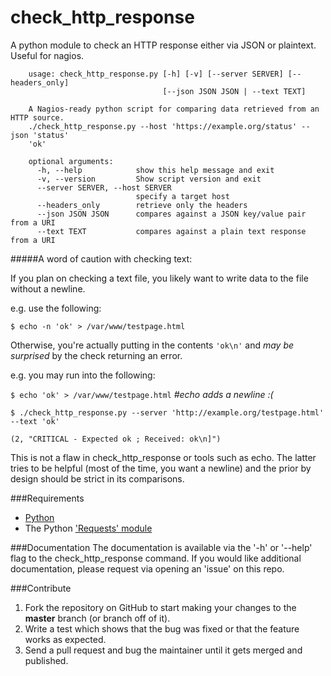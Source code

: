 check_http_response
===================

A python module to check an HTTP response either via JSON or plaintext.  Useful for nagios.

		usage: check_http_response.py [-h] [-v] [--server SERVER] [--headers_only]
									  [--json JSON JSON | --text TEXT]

		A Nagios-ready python script for comparing data retrieved from an HTTP source.
		./check_http_response.py --host 'https://example.org/status' --json 'status'
		'ok'

		optional arguments:
		  -h, --help            show this help message and exit
		  -v, --version         Show script version and exit
		  --server SERVER, --host SERVER
								specify a target host
		  --headers_only        retrieve only the headers
		  --json JSON JSON      compares against a JSON key/value pair from a URI
		  --text TEXT           compares against a plain text response from a URI


#####A word of caution with checking text:

If you plan on checking a text file, you likely want to write data to the file without a newline.

e.g. use the following:

`$ echo -n 'ok' > /var/www/testpage.html`

Otherwise, you're actually putting in the contents `'ok\n'` and *may be surprised* by the check returning an error.

e.g. you may run into the following:

`$ echo 'ok' > /var/www/testpage.html` *#echo adds a newline :(*

`$ ./check_http_response.py --server 'http://example.org/testpage.html' --text 'ok'`

`(2, "CRITICAL - Expected ok ; Received: ok\n]")`


This is not a flaw in check_http_response or tools such as echo.  The latter tries to be helpful (most of the time, you want a newline) and the prior by design should be strict in its comparisons.


###Requirements
+ [Python](http://www.python.org/)
+ The Python ['Requests' module](http://docs.python-requests.org/en/latest/user/install/#install)

###Documentation
The documentation is available via the '-h' or '--help' flag to the check_http_response command.  If you would like additional documentation, please request via opening an 'issue' on this repo.

###Contribute

1. Fork the repository on GitHub to start making your changes to the **master** branch (or branch off of it).
2. Write a test which shows that the bug was fixed or that the feature works as expected.
3. Send a pull request and bug the maintainer until it gets merged and published.
